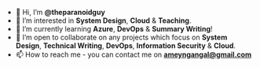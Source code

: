 - 👋 Hi, I’m **@theparanoidguy**
- 👀 I’m interested in **System Design**, **Cloud** & **Teaching**.
- 🌱 I’m currently learning **Azure**, **DevOps** & **Summary Writing**!
- 💞️ I’m open to collaborate on any projects which focus on **System Design**, **Technical Writing**, **DevOps**, **Information Security** & **Cloud**.
- 📫 How to reach me - you can contact me on **ameyngangal@gmail.com**

<!---
theparanoidguy/theparanoidguy is a ✨ special ✨ repository because its `README.md` (this file) appears on your GitHub profile.
You can click the Preview link to take a look at your changes.
--->
